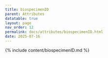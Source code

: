 ```yaml
---
title: biospecimenID
parent: Attributes
datatable: true
layout: page
nav_order: 12
permalink: docs/attributes/biospecimenID.html
date: 2025-07-16
---
```

{% include content/biospecimenID.md %}
